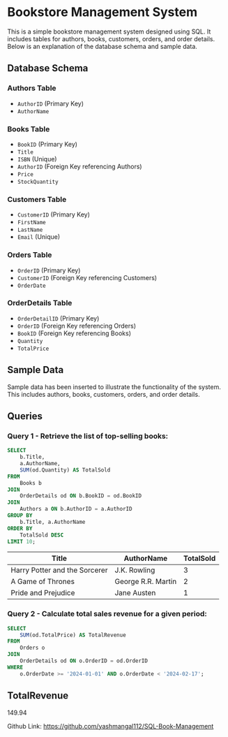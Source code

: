 # Bookstore Management System

This is a simple bookstore management system designed using SQL. It includes tables for authors, books, customers, orders, and order details. Below is an explanation of the database schema and sample data.

## Database Schema

### Authors Table
- `AuthorID` (Primary Key)
- `AuthorName`

### Books Table
- `BookID` (Primary Key)
- `Title`
- `ISBN` (Unique)
- `AuthorID` (Foreign Key referencing Authors)
- `Price`
- `StockQuantity`

### Customers Table
- `CustomerID` (Primary Key)
- `FirstName`
- `LastName`
- `Email` (Unique)

### Orders Table
- `OrderID` (Primary Key)
- `CustomerID` (Foreign Key referencing Customers)
- `OrderDate`

### OrderDetails Table
- `OrderDetailID` (Primary Key)
- `OrderID` (Foreign Key referencing Orders)
- `BookID` (Foreign Key referencing Books)
- `Quantity`
- `TotalPrice`

## Sample Data

Sample data has been inserted to illustrate the functionality of the system. This includes authors, books, customers, orders, and order details.

## Queries

### Query 1 - Retrieve the list of top-selling books:

```sql
SELECT 
    b.Title,
    a.AuthorName,
    SUM(od.Quantity) AS TotalSold
FROM 
    Books b
JOIN 
    OrderDetails od ON b.BookID = od.BookID
JOIN 
    Authors a ON b.AuthorID = a.AuthorID
GROUP BY 
    b.Title, a.AuthorName
ORDER BY 
    TotalSold DESC
LIMIT 10;
```


Title                             | AuthorName           | TotalSold
----------------------------------|----------------------|-----------
Harry Potter and the Sorcerer     | J.K. Rowling         | 3
A Game of Thrones                 | George R.R. Martin   | 2
Pride and Prejudice               | Jane Austen          | 1


### Query 2 - Calculate total sales revenue for a given period:
```sql
SELECT 
    SUM(od.TotalPrice) AS TotalRevenue
FROM 
    Orders o
JOIN 
    OrderDetails od ON o.OrderID = od.OrderID
WHERE 
    o.OrderDate >= '2024-01-01' AND o.OrderDate < '2024-02-17';
```
TotalRevenue                    
-------------
149.94


Github Link: https://github.com/yashmangal112/SQL-Book-Management

